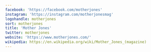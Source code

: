 ```yaml
---
facebook: 'https://facebook.com/motherjones'
instagram: 'https://instagram.com/motherjonesmag'
logohandle: motherjones
sort: motherjones
title: 'Mother Jones'
twitter: motherjones
website: 'https://www.motherjones.com/'
wikipedia: https://en.wikipedia.org/wiki/Mother_Jones_(magazine)
---
```

